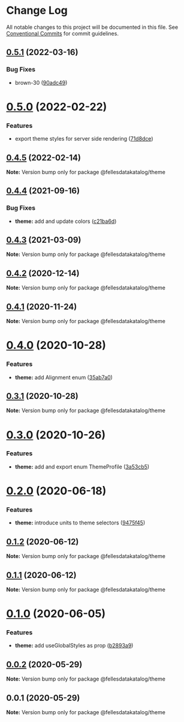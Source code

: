 # Change Log

All notable changes to this project will be documented in this file.
See [Conventional Commits](https://conventionalcommits.org) for commit guidelines.

## [0.5.1](https://github.com/fellesdatakatalog/fdk-kit/compare/@fellesdatakatalog/theme@0.5.0...@fellesdatakatalog/theme@0.5.1) (2022-03-16)


### Bug Fixes

* brown-30 ([90adc49](https://github.com/fellesdatakatalog/fdk-kit/commit/90adc49f3e627989d5c4f2392db1f9d6acafa610))





# [0.5.0](https://github.com/fellesdatakatalog/fdk-kit/compare/@fellesdatakatalog/theme@0.4.5...@fellesdatakatalog/theme@0.5.0) (2022-02-22)


### Features

* export theme styles for server side rendering ([71d8dce](https://github.com/fellesdatakatalog/fdk-kit/commit/71d8dce52682e2fa85a554dd8c4bfc888ba55cc6))





## [0.4.5](https://github.com/fellesdatakatalog/fdk-kit/compare/@fellesdatakatalog/theme@0.4.4...@fellesdatakatalog/theme@0.4.5) (2022-02-14)

**Note:** Version bump only for package @fellesdatakatalog/theme





## [0.4.4](https://github.com/fellesdatakatalog/fdk-kit/compare/@fellesdatakatalog/theme@0.4.3...@fellesdatakatalog/theme@0.4.4) (2021-09-16)


### Bug Fixes

* **theme:** add and update colors ([c21ba6d](https://github.com/fellesdatakatalog/fdk-kit/commit/c21ba6d111726a3adcee32f5c8452f0bb00e8242))





## [0.4.3](https://github.com/fellesdatakatalog/fdk-kit/compare/@fellesdatakatalog/theme@0.4.2...@fellesdatakatalog/theme@0.4.3) (2021-03-09)

**Note:** Version bump only for package @fellesdatakatalog/theme





## [0.4.2](https://github.com/fellesdatakatalog/fdk-kit/compare/@fellesdatakatalog/theme@0.4.1...@fellesdatakatalog/theme@0.4.2) (2020-12-14)

**Note:** Version bump only for package @fellesdatakatalog/theme





## [0.4.1](https://github.com/fellesdatakatalog/fdk-kit/compare/@fellesdatakatalog/theme@0.4.0...@fellesdatakatalog/theme@0.4.1) (2020-11-24)

**Note:** Version bump only for package @fellesdatakatalog/theme





# [0.4.0](https://github.com/fellesdatakatalog/fdk-kit/compare/@fellesdatakatalog/theme@0.3.1...@fellesdatakatalog/theme@0.4.0) (2020-10-28)


### Features

* **theme:** add Alignment enum ([35ab7a0](https://github.com/fellesdatakatalog/fdk-kit/commit/35ab7a07c94fdd0b247a51d39b1413b0e31aa2d0))





## [0.3.1](https://github.com/fellesdatakatalog/fdk-kit/compare/@fellesdatakatalog/theme@0.3.0...@fellesdatakatalog/theme@0.3.1) (2020-10-28)

**Note:** Version bump only for package @fellesdatakatalog/theme





# [0.3.0](https://github.com/fellesdatakatalog/fdk-kit/compare/@fellesdatakatalog/theme@0.2.0...@fellesdatakatalog/theme@0.3.0) (2020-10-26)


### Features

* **theme:** add and export enum ThemeProfile ([3a53cb5](https://github.com/fellesdatakatalog/fdk-kit/commit/3a53cb5d360cb2acb6e08e90ddd4a32e0abae438))





# [0.2.0](https://github.com/fellesdatakatalog/fdk-kit/compare/@fellesdatakatalog/theme@0.1.2...@fellesdatakatalog/theme@0.2.0) (2020-06-18)


### Features

* **theme:** introduce units to theme selectors ([9475f45](https://github.com/fellesdatakatalog/fdk-kit/commit/9475f4570114837c0634d74090cbdb0b3bd612ea))





## [0.1.2](https://github.com/fellesdatakatalog/fdk-kit/compare/@fellesdatakatalog/theme@0.1.1...@fellesdatakatalog/theme@0.1.2) (2020-06-12)

**Note:** Version bump only for package @fellesdatakatalog/theme





## [0.1.1](https://github.com/fellesdatakatalog/fdk-kit/compare/@fellesdatakatalog/theme@0.1.0...@fellesdatakatalog/theme@0.1.1) (2020-06-12)

**Note:** Version bump only for package @fellesdatakatalog/theme





# [0.1.0](https://github.com/fellesdatakatalog/fdk-kit/compare/@fellesdatakatalog/theme@0.0.2...@fellesdatakatalog/theme@0.1.0) (2020-06-05)


### Features

* **theme:** add useGlobalStyles as prop ([b2893a9](https://github.com/fellesdatakatalog/fdk-kit/commit/b2893a9a8154b9baeffb74fc0460caab936e20c5))





## [0.0.2](https://github.com/fellesdatakatalog/fdk-kit/compare/@fellesdatakatalog/theme@0.0.1...@fellesdatakatalog/theme@0.0.2) (2020-05-29)

**Note:** Version bump only for package @fellesdatakatalog/theme





## 0.0.1 (2020-05-29)

**Note:** Version bump only for package @fellesdatakatalog/theme

